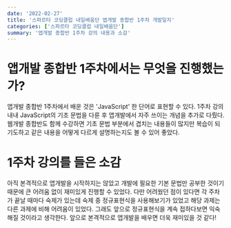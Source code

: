 ```yaml
---
date: '2022-02-27'
title: '스파르타 코딩클럽 내일배움단 앱개발 종합반 1주차 개발일지'
categories: ['스파르타 코딩클럽 내일배움단']
summary: '앱개발 종합반 1주차 강의 내용과 소감'
---
```


# 앱개발 종합반 1주차에서는 무엇을 진행했는가?

앱개발 종합반 1주차에서 배운 것은 'JavaScript' 한 단어로 표현할 수 있다. 1주차 강의 내내 JavaScript의 기초 문법을 다룬 후 앱개발에서 자주 쓰이는 개념을 추가로 다뤘다. 웹개발 종합반도 함께 수강하면 기초 문법 부분에서 겹치는 내용들이 많지만 복습이 되기도하고 같은 내용을 어떻게 다르게 설명하는지도 볼 수 있어 좋았다.

# 1주차 강의를 들은 소감

아직 본격적으로 앱개발을 시작하지는 않았고 개발에 필요한 기본 문법만 공부한 것이기 때문에 큰 어려움 없이 재미있게 진행할 수 있었다. 다만 어려웠던 점이 있다면 각 주차가 끝날 때마다 숙제가 있는데 숙제 중 정규표현식을 사용해보기가 있었고 해당 과제는 다른 과제에 비해 어려움이 있었다. 그래도 앞으로 정규표현식을 계속 접하다보면 익숙해질 것이라고 생각한다. 앞으로 본격적으로 앱개발을 배우면 더욱 재미있을 것 같다!
